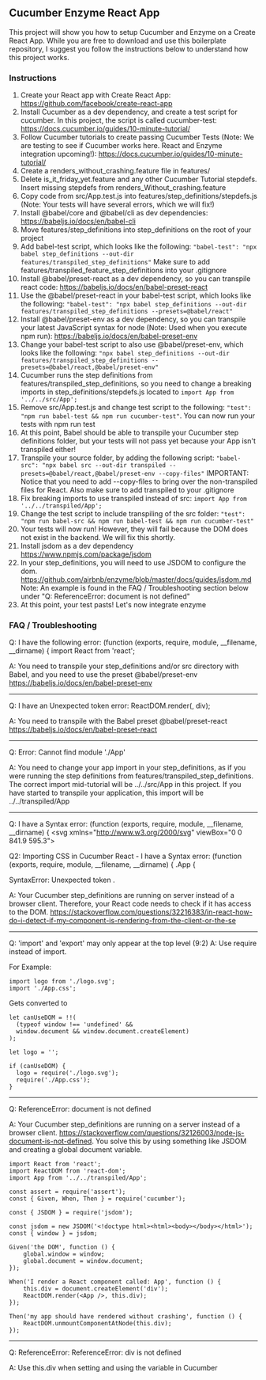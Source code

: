 ## Cucumber Enzyme React App

This project will show you how to setup Cucumber and Enzyme on a Create React App. While you are free to download and use this boilerplate repository, I suggest you follow the instructions below to understand how this project works.

### Instructions

1. Create your React app with Create React App: https://github.com/facebook/create-react-app
1. Install Cucumber as a dev dependency, and create a test script for cucumber. In this project, the script is called cucumber-test: https://docs.cucumber.io/guides/10-minute-tutorial/
1. Follow Cucumber tutorials to create passing Cucumber Tests (Note: We are testing to see if Cucumber works here. React and Enzyme integration upcoming!): https://docs.cucumber.io/guides/10-minute-tutorial/
1. Create a renders_without_crashing.feature file in features/
1. Delete is_it_friday_yet.feature and any other Cucumber Tutorial stepdefs. Insert missing stepdefs from renders_Without_crashing.feature
1. Copy code from src/App.test.js into features/step_definitions/stepdefs.js (Note: Your tests will have several errors, which we will fix!)
1. Install @babel/core and @babel/cli as dev dependencies: https://babeljs.io/docs/en/babel-cli
1. Move features/step_definitions into step_definitions on the root of your project
1. Add babel-test script, which looks like the following: `"babel-test": "npx babel step_definitions --out-dir features/transpiled_step_definitions"` Make sure to add features/transpiled_feature_step_definitions into your .gitignore
1. Install @babel/preset-react as a dev dependency, so you can transpile react code: https://babeljs.io/docs/en/babel-preset-react
1. Use the @babel/preset-react in your babel-test script, which looks like the following: `"babel-test": "npx babel step_definitions --out-dir features/transpiled_step_definitions --presets=@babel/react"`
1. Install @babel/preset-env as a dev dependency, so you can transpile your latest JavaScript syntax for node (Note: Used when you execute npm run): https://babeljs.io/docs/en/babel-preset-env
1. Change your babel-test script to also use @babel/preset-env, which looks like the following: `"npx babel step_definitions --out-dir features/transpiled_step_definitions --presets=@babel/react,@babel/preset-env"`
1. Cucumber runs the step definitions from features/transpiled_step_definitions, so you need to change a breaking imports in step_definitions/stepdefs.js located to `import App from '../../src/App';`
1. Remove src/App.test.js and change test script to the following: `"test": "npm run babel-test && npm run cucumber-test"`. You can now run your tests with npm run test
1. At this point, Babel should be able to transpile your Cucumber step definitions folder, but your tests will not pass yet because your App isn't transpiled either!
1. Transpile your source folder, by adding the following script: `"babel-src": "npx babel src --out-dir transpiled --presets=@babel/react,@babel/preset-env --copy-files"` IMPORTANT: Notice that you need to add --copy-files to bring over the non-transpiled files for React. Also make sure to add transpiled to your .gitignore
1. Fix breaking imports to use transpiled instead of src: `import App from '../../transpiled/App';`
1. Change the test script to include transpiling of the src folder: `"test": "npm run babel-src && npm run babel-test && npm run cucumber-test"`
1. Your tests will now run! However, they will fail because the DOM does not exist in the backend. We will fix this shortly.
1. Install jsdom as a dev dependency https://www.npmjs.com/package/jsdom
1. In your step_definitions, you will need to use JSDOM to configure the dom. https://github.com/airbnb/enzyme/blob/master/docs/guides/jsdom.md
Note: An example is found in the FAQ / Troubleshooting section below under "Q: ReferenceError: document is not defined"
1. At this point, your test pasts! Let's now integrate enzyme

### FAQ / Troubleshooting

Q: I have the following error: (function (exports, require, module, __filename, __dirname) { import React from 'react';

A: You need to transpile your step_definitions and/or src directory with Babel, and you need to use the preset @babel/preset-env https://babeljs.io/docs/en/babel-preset-env

---

Q: I have an Unexpected token error: ReactDOM.render(<App />, div);

A: You need to transpile with the Babel preset @babel/preset-react https://babeljs.io/docs/en/babel-preset-react

---

Q: Error: Cannot find module './App'

A: You need to change your app import in your step_definitions, as if you were running the step definitions from features/transpiled_step_definitions. The correct import mid-tutorial will be ../../src/App in this project. If you have started to transpile your application, this import will be ../../transpiled/App

---

Q: I have a Syntax error: (function (exports, require, module, __filename, __dirname) { \<svg xmlns="http://www.w3.org/2000/svg" viewBox="0 0 841.9 595.3">

Q2: Importing CSS in Cucumber React - I have a Syntax error: (function (exports, require, module, __filename, __dirname) { .App {

SyntaxError: Unexpected token .

A: Your Cucumber step_definitions are running on server instead of a browser client. Therefore, your React code needs to check if it has access to the DOM. https://stackoverflow.com/questions/32216383/in-react-how-do-i-detect-if-my-component-is-rendering-from-the-client-or-the-se

---

Q: 'import' and 'export' may only appear at the top level (9:2)
A: Use require instead of import. 

For Example: 
```
import logo from './logo.svg'; 
import './App.css';
```
Gets converted to
```
let canUseDOM = !!(
  (typeof window !== 'undefined' &&
  window.document && window.document.createElement)
);

let logo = '';

if (canUseDOM) {
  logo = require('./logo.svg');
  require('./App.css');
}
```

---

Q: ReferenceError: document is not defined

A: Your Cucumber step_definitions are running on a server instead of a browser client. https://stackoverflow.com/questions/32126003/node-js-document-is-not-defined. You solve this by using something like JSDOM and creating a global document variable.

```
import React from 'react';
import ReactDOM from 'react-dom';
import App from '../../transpiled/App';

const assert = require('assert');
const { Given, When, Then } = require('cucumber');

const { JSDOM } = require('jsdom');

const jsdom = new JSDOM('<!doctype html><html><body></body></html>');
const { window } = jsdom;

Given('the DOM', function () {
    global.window = window;
    global.document = window.document;
});

When('I render a React component called: App', function () {
    this.div = document.createElement('div');
    ReactDOM.render(<App />, this.div);
});

Then('my app should have rendered without crashing', function () {
    ReactDOM.unmountComponentAtNode(this.div);
});
```

---

Q: ReferenceError: ReferenceError: div is not defined

A: Use this.div when setting and using the variable in Cucumber
